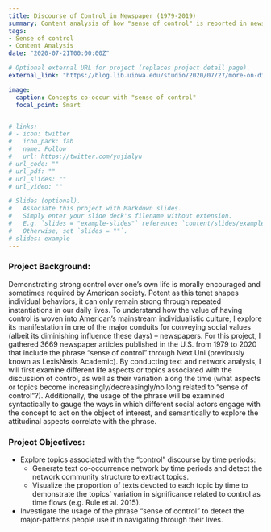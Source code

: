 ```yaml
---
title: Discourse of Control in Newspaper (1979-2019)
summary: Content analysis of how "sense of control" is reported in newspaper articles
tags:
- Sense of control
- Content Analysis
date: "2020-07-21T00:00:00Z"

# Optional external URL for project (replaces project detail page).
external_link: "https://blog.lib.uiowa.edu/studio/2020/07/27/more-on-discourse-of-personal-control-in-newspaper-1979-2019/"

image:
  caption: Concepts co-occur with "sense of control"
  focal_point: Smart


# links:
# - icon: twitter
#   icon_pack: fab
#   name: Follow
#   url: https://twitter.com/yujialyu
# url_code: ""
# url_pdf: ""
# url_slides: ""
# url_video: ""

# Slides (optional).
#   Associate this project with Markdown slides.
#   Simply enter your slide deck's filename without extension.
#   E.g. `slides = "example-slides"` references `content/slides/example-slides.md`.
#   Otherwise, set `slides = ""`.
# slides: example
---
```

<div style ="text-align: left">

### Project Background:
Demonstrating strong control over one’s own life is morally encouraged and sometimes required by American society. Potent as this tenet shapes individual behaviors, it can only remain strong through repeated instantiations in our daily lives. To understand how the value of having control is woven into American’s mainstream individualistic culture, I explore its manifestation in one of the major conduits for conveying social values (albeit its diminishing influence these days) – newspapers. For this project, I gathered 3669 newspaper articles published in the U.S. from 1979 to 2020 that include the phrase “sense of control” through Next Uni (previously known as LexisNexis Academic). By conducting text and network analysis, I will first examine different life aspects or topics associated with the discussion of control, as well as their variation along the time (what aspects or topics become increasingly/decreasingly/no long related to “sense of control”?). Additionally, the usage of the phrase will be examined syntactically to gauge the ways in which different social actors engage with the concept to act on the object of interest, and semantically to explore the attitudinal aspects correlate with the phrase.   
 
### Project Objectives:
- Explore topics associated with the “control” discourse by time periods:
  - Generate text co-occurrence network by time periods and detect the network community structure to extract topics. 
  - Visualize the proportion of texts devoted to each topic by time to demonstrate the topics’ variation in significance related to control as time flows (e.g. Rule et al. 2015).
- Investigate the usage of the phrase “sense of control” to detect the major-patterns people use it in navigating through their lives.


</div>